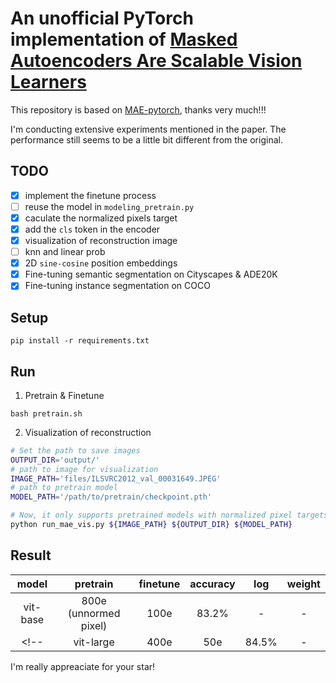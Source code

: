 # An unofficial PyTorch implementation of [Masked Autoencoders Are Scalable Vision Learners](https://arxiv.org/abs/2111.06377)

This repository is based on [MAE-pytorch](https://github.com/pengzhiliang/MAE-pytorch.git), thanks very much!!!

I'm conducting extensive experiments mentioned in the paper. The performance still seems to be a little bit different from the original.

<!-- ## Difference

### `shuffle` and `unshuffle`

`shuffle` and `unshuffle` operations don't seem to be directly accessible in pytorch, so we use another method to realize this process:
+ For `shuffle`, we use the method of randomly generating mask-map (14x14) in BEiT, where `mask=0` illustrates keeping the token, `mask=1` denotes dropping the token (not participating caculation in encoder). Then all visible tokens (`mask=0`) are fed into encoder network.
+ For `unshuffle`, we get the postion embeddings (with adding the shared mask token) of all masked tokens according to the mask-map and then concate them with the visible tokens (from encoder), and feed them into the decoder network to recontrust. -->

<!-- ### sine-cosine positional embeddings

The positional embeddings mentioned in the paper are `sine-cosine` version. And we adopt the implemention of [here](https://github.com/jadore801120/attention-is-all-you-need-pytorch/blob/master/transformer/Models.py#L31), but it seems like a 1-D embeddings not 2-D's. So we don't know what effect it will bring. -->


## TODO
- [x] implement the finetune process
- [ ] reuse the model in `modeling_pretrain.py`
- [x] caculate the normalized pixels target
- [x] add the `cls` token in the encoder
- [x] visualization of reconstruction image
- [ ] knn and linear prob
- [x] 2D `sine-cosine` position embeddings
- [x] Fine-tuning semantic segmentation on Cityscapes & ADE20K
- [x] Fine-tuning instance segmentation on COCO

## Setup

```
pip install -r requirements.txt
```

## Run
1. Pretrain & Finetune
```
bash pretrain.sh
```

2. Visualization of reconstruction
```bash
# Set the path to save images
OUTPUT_DIR='output/'
# path to image for visualization
IMAGE_PATH='files/ILSVRC2012_val_00031649.JPEG'
# path to pretrain model
MODEL_PATH='/path/to/pretrain/checkpoint.pth'

# Now, it only supports pretrained models with normalized pixel targets
python run_mae_vis.py ${IMAGE_PATH} ${OUTPUT_DIR} ${MODEL_PATH}
```

## Result

|   model  | pretrain | finetune | accuracy | log | weight |
|:--------:|:--------:|:--------:|:--------:| :--------:|:--------:|
| vit-base |800e (unnormed pixel)|   100e   |   83.2%  | - | - |
<!-- | vit-large| 400e    | 50e      | 84.5%    | - | - | -->

I'm really appreaciate for your star!